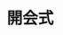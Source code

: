 ---
title: '開会式'
textup: '桐朋祭委員長陣の紹介、桐朋祭大賞のトロフィー変換、大垂幕とロゴについてのデザイン担当からの解説、桐朋祭テーマソングについての作詞・作曲者からの解説、最後に原口校長からの挨拶が行われます。苦難の中での桐朋生による努力の結晶。その幕開けの瞬間に是非お立ち会いください。'
categoly: '5'
---